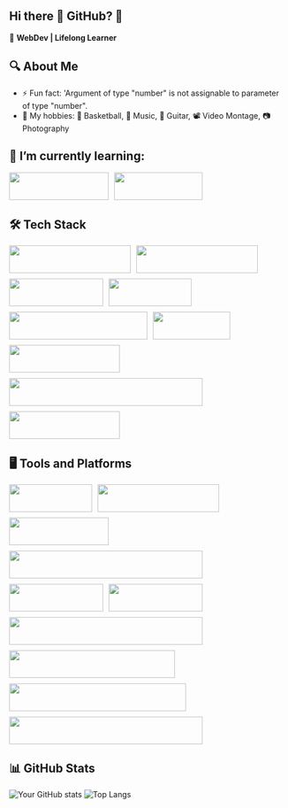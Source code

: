 ## Hi there 👋 GitHub? 🤖

🚀 **WebDev | Lifelong Learner**

## 🔍 About Me

- ⚡ Fun fact: 'Argument of type "number" is not assignable to parameter of type "number".
- 👻 My hobbies: 🏀 Basketball, 🎵 Music, 🎸 Guitar, 📽️ Video Montage, 📷 Photography
  
## 🌱 I’m currently learning:

<div style="display: flex; flex-wrap: wrap; gap: 10px;">
<img src="https://img.shields.io/badge/Python-3776AB?style=for-the-badge&logo=python&logoColor=white" width="180" height="50" />
<img src="https://img.shields.io/badge/React-20232A?style=for-the-badge&logo=react&logoColor=61DAFB" width="160" height="50" />
</div>

## 🛠️ Tech Stack

<div style="display: flex; flex-wrap: wrap; gap: 10px;">
<img src="https://img.shields.io/badge/JavaScript-F7DF1E?style=for-the-badge&logo=javascript&logoColor=black" width="220" height="50" />
<img src="https://img.shields.io/badge/TypeScript-007ACC?style=for-the-badge&logo=typescript&logoColor=white" width="220" height="50" />
<img src="https://img.shields.io/badge/HTML5-E34F26?style=for-the-badge&logo=html5&logoColor=white" width="170" height="50" />
<img src="https://img.shields.io/badge/CSS3-1572B6?style=for-the-badge&logo=css3&logoColor=white" width="150" height="50" />
<img src="https://img.shields.io/badge/Bootstrap-7952B3?style=for-the-badge&logo=bootstrap&logoColor=white" width="250" height="50" />
<img src="https://img.shields.io/badge/PHP-777BB4?style=for-the-badge&logo=php&logoColor=white" width="140" height="50" />
<img src="https://img.shields.io/badge/MySQL-4479A1?style=for-the-badge&logo=mysql&logoColor=white" width="200" height="50" />
<img src="https://img.shields.io/badge/Microsoft%20SQL%20Server-CC2927?style=for-the-badge&logo=microsoft-sql-server&logoColor=white" width="350" height="50" />
<img src="https://img.shields.io/badge/MongoDB-47A248?style=for-the-badge&logo=mongodb&logoColor=white" width="200" height="50" />
</div>


## 🖥️ Tools and Platforms
<div style="display: flex; flex-wrap: wrap; gap: 10px;">
<img src="https://img.shields.io/badge/Vite-646CFF?style=for-the-badge&logo=vite&logoColor=white" width="150" height="50" />
<img src="https://img.shields.io/badge/Composer-885630?style=for-the-badge&logo=composer&logoColor=white" width="220" height="50" />
<img src="https://img.shields.io/badge/XAMPP-FB7A24?style=for-the-badge&logo=xampp&logoColor=white" width="180" height="50" />
<img src="https://img.shields.io/badge/MongoDB%20Compass-47A248?style=for-the-badge&logo=mongodb&logoColor=white" width="350" height="50" />
<img src="https://img.shields.io/badge/MariaDB-003545?style=for-the-badge&logo=mariadb&logoColor=white" width="170" height="50" />
<img src="https://img.shields.io/badge/ChatGPT-00A67E?style=for-the-badge&logo=openai&logoColor=white" width="170" height="50" />
<img src="https://img.shields.io/badge/DaVinci%20Resolve-FB0000?style=for-the-badge&logo=davinci-resolve&logoColor=white" width="350" height="50" />
<img src="https://img.shields.io/badge/Sublime%20Text-FF9800?style=for-the-badge&logo=sublime-text&logoColor=white" width="300" height="50" />
<img src="https://img.shields.io/badge/Visual%20Studio-5C2D91?style=for-the-badge&logo=visual-studio&logoColor=white" width="320" height="50" />
<img src="https://img.shields.io/badge/Visual%20Studio%20Code-0078D4?style=for-the-badge&logo=visual-studio-code&logoColor=white" width="350" height="50" />
</div>

## 📊 GitHub Stats

![Your GitHub stats](https://github-readme-stats.vercel.app/api?username=Adeq5&show_icons=true&theme=tokyonight)
![Top Langs](https://github-readme-stats.vercel.app/api/top-langs/?username=Adeq5&layout=compact&theme=tokyonight)




